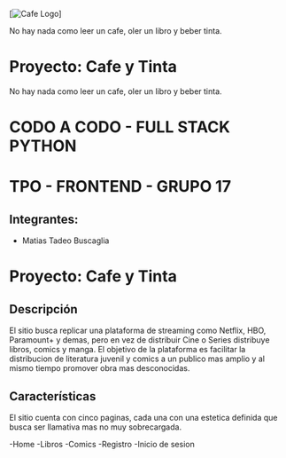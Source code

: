 [![Cafe Logo](https://static.vecteezy.com/system/resources/previews/011/468/436/non_2x/coffee-book-logo-design-tea-book-store-iconic-logo-free-vector.jpg)]

 No hay nada como leer un cafe, oler un libro y beber tinta.
# Proyecto: Cafe y Tinta
No hay nada como leer un cafe, oler un libro y beber tinta.


# CODO A CODO - FULL STACK PYTHON
# TPO - FRONTEND - GRUPO 17

## Integrantes:
+ Matias Tadeo Buscaglia


# Proyecto: Cafe y Tinta
## Descripción
El sitio busca replicar una plataforma de streaming como Netflix, HBO, Paramount+ y demas, pero en vez de distribuir  Cine o Series distribuye libros, comics y manga.
El objetivo de la plataforma es facilitar la distribucion de literatura juvenil y comics a un publico mas amplio y al mismo tiempo promover obra mas desconocidas. 


## Características
El sitio cuenta con cinco paginas, cada una con una estetica definida que busca ser llamativa mas no muy sobrecargada.

-Home
-Libros
-Comics
-Registro
-Inicio de sesion
